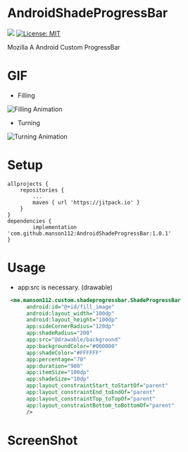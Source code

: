 # AndroidShadeProgressBar
[![](https://jitpack.io/v/manson112/AndroidShadeProgressBar.svg)](https://jitpack.io/#manson112/AndroidShadeProgressBar)
[![License: MIT](https://img.shields.io/badge/License-MIT-yellow.svg)](https://opensource.org/licenses/MIT)

Mozilla
A Android Custom ProgressBar

# GIF
- Filling

![Filling Animation](https://github.com/manson112/AndroidShadeProgressBar/blob/master/gif/anim_fill.gif)

- Turning

![Turning Animation](https://github.com/manson112/AndroidShadeProgressBar/blob/master/gif/anim_progress.gif)
# Setup
```Gradle
allprojects {
	repositories {
		...
		maven { url 'https://jitpack.io' }
	}
}
dependencies {
        implementation 'com.github.manson112:AndroidShadeProgressBar:1.0.1'
}
```

# Usage
- app:src is necessary. (drawable) 
```xml
 <me.manson112.custom.shadeprogressbar.ShadeProgressBar
      android:id="@+id/fill_image"
      android:layout_width="100dp"
      android:layout_height="100dp"
      app:sideCornerRadius="120dp"
      app:shadeRadius="200"
      app:src="@drawable/background"
      app:backgroundColor="#000000"
      app:shadeColor="#FFFFFF"
      app:percentage="70"
      app:duration="900"
      app:itemSize="100dp"
      app:shadeSize="10dp"
      app:layout_constraintStart_toStartOf="parent"
      app:layout_constraintEnd_toEndOf="parent"
      app:layout_constraintTop_toTopOf="parent"
      app:layout_constraintBottom_toBottomOf="parent"
      />
```
# ScreenShot

